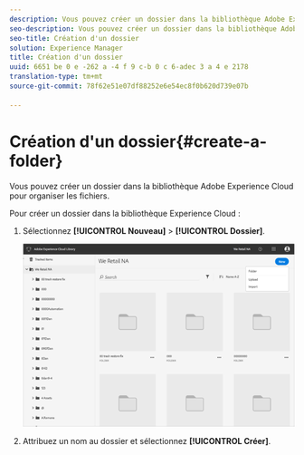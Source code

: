 ```yaml
---
description: Vous pouvez créer un dossier dans la bibliothèque Adobe Experience Cloud pour organiser les fichiers.
seo-description: Vous pouvez créer un dossier dans la bibliothèque Adobe Experience Cloud pour organiser les fichiers.
seo-title: Création d'un dossier
solution: Experience Manager
title: Création d'un dossier
uuid: 6651 be 0 e -262 a -4 f 9 c-b 0 c 6-adec 3 a 4 e 2178
translation-type: tm+mt
source-git-commit: 78f62e51e07df88252e6e54ec8f0b620d739e07b

---
```



# Création d'un dossier{#create-a-folder}

Vous pouvez créer un dossier dans la bibliothèque Adobe Experience Cloud pour organiser les fichiers.

Pour créer un dossier dans la bibliothèque Experience Cloud :

1. Sélectionnez **[!UICONTROL Nouveau]** &gt; **[!UICONTROL Dossier]**.

   ![](assets/library_new_folder_upload.png)

1. Attribuez un nom au dossier et sélectionnez **[!UICONTROL Créer]**.

